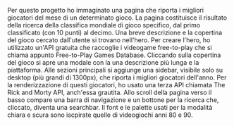 Per questo progetto ho immaginato una pagina che riporta i migliori giocatori del mese di un determinato gioco. La pagina costituisce il risultato della ricerca della classifica mondiale di gioco specifico, dal primo classificato (con 10 punti) al decimo.
Una breve descrizione e la copertina del gioco cercato dall'utente si trovano nell'hero. Per creare l'hero, ho utilizzato un'API gratuita che raccoglie i videogame free-to-play che si chiama appunto Free-to-Play Games Database. Cliccando sulla copertina del gioco si apre una modale con la una descrizione più lunga e la piattaforma.
Alle sezioni principali si aggiunge una sidebar, visibile solo su desktop (più grandi di 1300px), che riporta i migliori giocatori dell'anno. Per la renderizzazione di questi giocatori, ho usato una terza API chiamata The Rick and Morty API, anch'essa grautita.
Allo scroll della pagina verso il basso compare una barra di navigazione e un bottone per la ricerca che, cliccato, diventa una searchbar.
Il font e le palette usati per la modalità chiara e scura sono iscpirate quelle di videogiochi anni 80 e 90.
